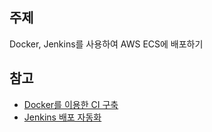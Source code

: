 ## 주제
Docker, Jenkins를 사용하여 AWS ECS에 배포하기

## 참고
* [Docker를 이용한 CI 구축](https://beomseok95.tistory.com/177)
* [Jenkins 배포 자동화](https://dadadamarine.github.io/java/spring/notification/project/2019/04/28/Jenkins-deploy-%EC%9E%90%EB%8F%99%ED%99%94.html)
